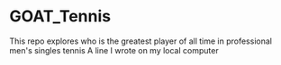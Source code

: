 # GOAT_Tennis
This repo explores who is the greatest player of all time in professional men's singles tennis
A line I wrote on my local computer  
